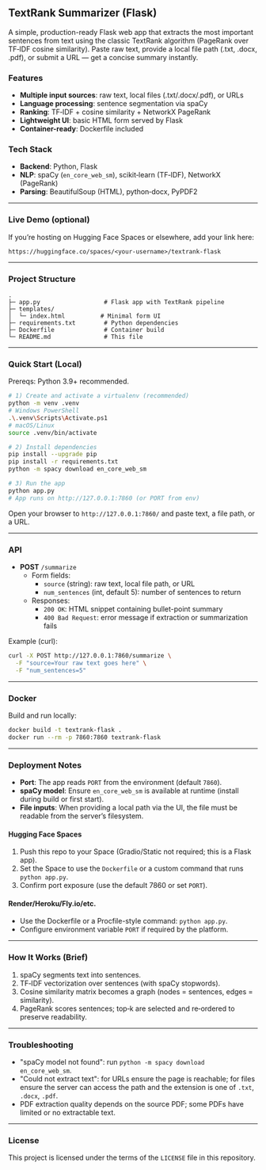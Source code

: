 ## TextRank Summarizer (Flask)

A simple, production-ready Flask web app that extracts the most important sentences from text using the classic TextRank algorithm (PageRank over TF‑IDF cosine similarity). Paste raw text, provide a local file path (.txt, .docx, .pdf), or submit a URL — get a concise summary instantly.

### Features
- **Multiple input sources**: raw text, local files (.txt/.docx/.pdf), or URLs
- **Language processing**: sentence segmentation via spaCy
- **Ranking**: TF‑IDF + cosine similarity + NetworkX PageRank
- **Lightweight UI**: basic HTML form served by Flask
- **Container-ready**: Dockerfile included

### Tech Stack
- **Backend**: Python, Flask
- **NLP**: spaCy (`en_core_web_sm`), scikit‑learn (TF‑IDF), NetworkX (PageRank)
- **Parsing**: BeautifulSoup (HTML), python‑docx, PyPDF2

---

### Live Demo (optional)
If you’re hosting on Hugging Face Spaces or elsewhere, add your link here:

`https://huggingface.co/spaces/<your-username>/textrank-flask`

---

### Project Structure
```
.
├─ app.py                  # Flask app with TextRank pipeline
├─ templates/
│  └─ index.html          # Minimal form UI
├─ requirements.txt        # Python dependencies
├─ Dockerfile              # Container build
└─ README.md               # This file
```

---

### Quick Start (Local)

Prereqs: Python 3.9+ recommended.

```bash
# 1) Create and activate a virtualenv (recommended)
python -m venv .venv
# Windows PowerShell
.\.venv\Scripts\Activate.ps1
# macOS/Linux
source .venv/bin/activate

# 2) Install dependencies
pip install --upgrade pip
pip install -r requirements.txt
python -m spacy download en_core_web_sm

# 3) Run the app
python app.py
# App runs on http://127.0.0.1:7860 (or PORT from env)
```

Open your browser to `http://127.0.0.1:7860/` and paste text, a file path, or a URL.

---

### API

- **POST** `/summarize`
  - Form fields:
    - `source` (string): raw text, local file path, or URL
    - `num_sentences` (int, default 5): number of sentences to return
  - Responses:
    - `200 OK`: HTML snippet containing bullet-point summary
    - `400 Bad Request`: error message if extraction or summarization fails

Example (curl):
```bash
curl -X POST http://127.0.0.1:7860/summarize \
  -F "source=Your raw text goes here" \
  -F "num_sentences=5"
```

---

### Docker

Build and run locally:
```bash
docker build -t textrank-flask .
docker run --rm -p 7860:7860 textrank-flask
```

---

### Deployment Notes

- **Port**: The app reads `PORT` from the environment (default `7860`).
- **spaCy model**: Ensure `en_core_web_sm` is available at runtime (install during build or first start).
- **File inputs**: When providing a local path via the UI, the file must be readable from the server’s filesystem.

#### Hugging Face Spaces
1) Push this repo to your Space (Gradio/Static not required; this is a Flask app).
2) Set the Space to use the `Dockerfile` or a custom command that runs `python app.py`.
3) Confirm port exposure (use the default 7860 or set `PORT`).

#### Render/Heroku/Fly.io/etc.
- Use the Dockerfile or a Procfile-style command: `python app.py`.
- Configure environment variable `PORT` if required by the platform.

---

### How It Works (Brief)
1) spaCy segments text into sentences.
2) TF‑IDF vectorization over sentences (with spaCy stopwords).
3) Cosine similarity matrix becomes a graph (nodes = sentences, edges = similarity).
4) PageRank scores sentences; top‑k are selected and re‑ordered to preserve readability.

---

### Troubleshooting
- "spaCy model not found": run `python -m spacy download en_core_web_sm`.
- "Could not extract text": for URLs ensure the page is reachable; for files ensure the server can access the path and the extension is one of `.txt`, `.docx`, `.pdf`.
- PDF extraction quality depends on the source PDF; some PDFs have limited or no extractable text.

---

### License
This project is licensed under the terms of the `LICENSE` file in this repository.



